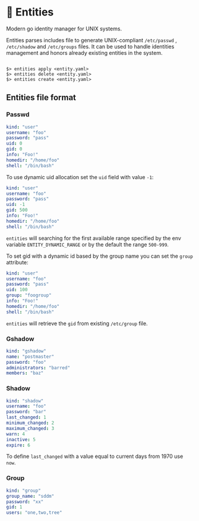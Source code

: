 # :lock_with_ink_pen: Entities

Modern go identity manager for UNIX systems.

Entities parses includes file to generate UNIX-compliant `/etc/passwd` , `/etc/shadow` and `/etc/groups` files.
It can be used to handle identities management and honors already existing entities in the system.


```

$> entities apply <entity.yaml>
$> entities delete <entity.yaml>
$> entities create <entity.yaml>

```

## Entities file format

### Passwd

```yaml
kind: "user"
username: "foo"
password: "pass"
uid: 0
gid: 0
info: "Foo!"
homedir: "/home/foo"
shell: "/bin/bash"
```

To use dynamic uid allocation set the `uid` field with value `-1`:

```yaml
kind: "user"
username: "foo"
password: "pass"
uid: -1
gid: 500
info: "Foo!"
homedir: "/home/foo"
shell: "/bin/bash"
```

`entities` will searching for the first available range specified by the env variable
`ENTITY_DYNAMIC_RANGE` or by the default the range `500-999`.


To set gid with a dynamic id based by the group name you can set the `group` attribute:
```yaml
kind: "user"
username: "foo"
password: "pass"
uid: 100
group: "foogroup"
info: "Foo!"
homedir: "/home/foo"
shell: "/bin/bash"
```

`entities` will retrieve the `gid` from existing `/etc/group` file.


### Gshadow

```yaml
kind: "gshadow"
name: "postmaster"
password: "foo"
administrators: "barred"
members: "baz"
```

### Shadow

```yaml
kind: "shadow"
username: "foo"
password: "bar"
last_changed: 1
minimum_changed: 2
maximum_changed: 3
warn: 4
inactive: 5
expire: 6
```

To define `last_changed` with a value equal to current days from 1970 use `now`.

### Group

```yaml
kind: "group"
group_name: "sddm"
password: "xx"
gid: 1
users: "one,two,tree"
```
